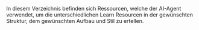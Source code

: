 In diesem Verzeichnis befinden sich Ressourcen, welche der AI-Agent verwendet, um die unterschiedlichen Learn Resourcen in der gewünschten Struktur, dem gewünschten Aufbau und Stil zu ertellen.